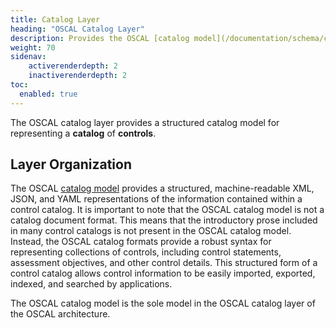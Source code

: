 ```yaml
---
title: Catalog Layer
heading: "OSCAL Catalog Layer"
description: Provides the OSCAL [catalog model](/documentation/schema/catalog-layer/catalog/), which represents a [control catalog](/documentation/schema/catalog-layer/#catalog).
weight: 70
sidenav:
    activerenderdepth: 2
    inactiverenderdepth: 2
toc:
  enabled: true
---
```


The OSCAL catalog layer provides a structured catalog model for representing a **catalog** of **controls**.

## Layer Organization

The OSCAL [catalog model](catalog/) provides a structured, machine-readable XML, JSON, and YAML representations of the information contained within a control catalog. It is important to note that the OSCAL catalog model is not a catalog document format. This means that the introductory prose included in many control catalogs is not present in the OSCAL catalog model. Instead, the OSCAL catalog formats provide a robust syntax for representing collections of controls, including control statements, assessment objectives, and other control details. This structured form of a control catalog allows control information to be easily imported, exported, indexed, and searched by applications.

The OSCAL catalog model is the sole model in the OSCAL catalog layer of the OSCAL architecture.
